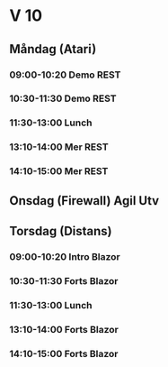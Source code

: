 # V 10
## Måndag (Atari)
### 09:00-10:20 Demo REST
### 10:30-11:30 Demo REST
### 11:30-13:00 Lunch
### 13:10-14:00 Mer REST
### 14:10-15:00 Mer REST



## Onsdag (Firewall) Agil Utv
  
## Torsdag (Distans)
### 09:00-10:20 Intro Blazor
### 10:30-11:30 Forts Blazor
### 11:30-13:00 Lunch
### 13:10-14:00 Forts Blazor
### 14:10-15:00 Forts Blazor
